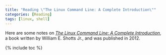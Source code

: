 ```yaml
---
title: "Reading \"The Linux Command Line: A Complete Introduction\""
categories: [Reading]
tags: [linux, shell]
---
```


Here are some notes on [*The Linux Command Line: A Complete Introduction*](http://linuxcommand.org/tlcl.php), a book written by William E. Shotts Jr., and was published in 2012.

{% include toc %}
